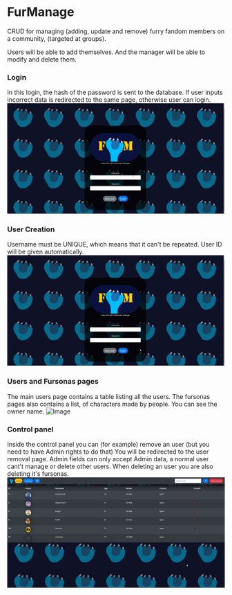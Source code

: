 # FurManage
CRUD for managing (adding, update and remove) furry fandom members on a community, (targeted at groups).

Users will be able to add themselves. And the manager will be able to modify and delete them.

### Login
In this login, the hash of the password is sent to the database. If user inputs incorrect data is redirected to the same page, otherwise user can login.
![Image](https://github.com/miguelcanosantana/FurManage/blob/master/HostedImages/screenshots/4.gif)

### User Creation
Username must be UNIQUE, which means that it can't be repeated. User ID will be given automatically.
![Image](https://github.com/miguelcanosantana/FurManage/blob/master/HostedImages/screenshots/2.gif)

### Users and Fursonas pages
The main users page contains a table listing all the users.
The fursonas pages also contains a list, of characters made by people. You can see the owner name.
![Image](https://github.com/miguelcanosantana/FurManage/blob/master/HostedImages/screenshots/3.gif)

### Control panel
Inside the control panel you can (for example) remove an user (but you need to have Admin rights to do that)
You will be redirected to the user removal page. Admin fields can only accept Admin data, a normal user cant't manage or delete other users. When deleting an user you are also deleting it's fursonas. 
![Image](https://github.com/miguelcanosantana/FurManage/blob/master/HostedImages/screenshots/5.gif)
